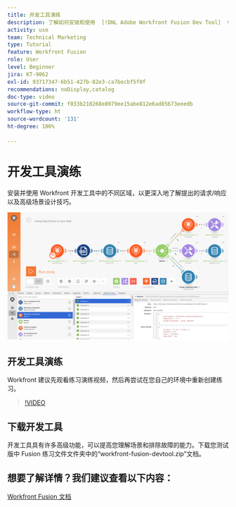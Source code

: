 ```yaml
---
title: 开发工具演练
description: 了解如何安装和使用  [!DNL Adobe Workfront Fusion Dev Tool]  中的不同区域，更深入地了解高级场景设计技巧。
activity: use
team: Technical Marketing
type: Tutorial
feature: Workfront Fusion
role: User
level: Beginner
jira: KT-9062
exl-id: 93717347-6b51-427b-82e3-ca7becbf5f0f
recommendations: noDisplay,catalog
doc-type: video
source-git-commit: f033b210268e8979ee15abe812e6ad85673eeedb
workflow-type: ht
source-wordcount: '131'
ht-degree: 100%

---
```


# 开发工具演练

安装并使用 Workfront 开发工具中的不同区域，以更深入地了解提出的请求/响应以及高级场景设计技巧。

![Fusion 场景和开发工具的图像](assets/troubleshooting-and-error-handling-1.png)

## 开发工具演练

Workfront 建议先观看练习演练视频，然后再尝试在您自己的环境中重新创建练习。

>[!VIDEO](https://video.tv.adobe.com/v/335303/?quality=12&learn=on)


## 下载开发工具

开发工具具有许多高级功能，可以提高您理解场景和排除故障的能力。下载您测试版中 Fusion 练习文件文件夹中的“workfront-fusion-devtool.zip”文档。



## 想要了解详情？我们建议查看以下内容：

[Workfront Fusion 文档](https://experienceleague.adobe.com/docs/workfront/using/adobe-workfront-fusion/workfront-fusion-2.html?lang=zh-Hans)
